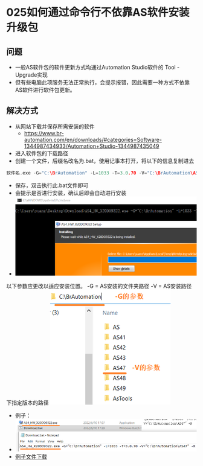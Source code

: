 # 025如何通过命令行不依靠AS软件安装升级包
## 问题
- 一般AS软件包的软件更新方式均通过Automation Studio软件的 Tool - Upgrade实现
- 但有些电脑此项服务无法正常执行，会提示报错，因此需要一种方式不依靠AS软件进行软件包更新。

## 解决方式
- 从网站下载并保存所需安装的软件
    - https://www.br-automation.com/en/downloads/#categories=Software-1344987434933/Automation+Studio-1344987435049
- 进入软件包的下载路径
- 创建一个文件，后缀名改名为.bat，使用记事本打开，将以下的信息复制进去
```C
软件名.exe -G="C:\BrAutomation" -L=1033 -T=3.0.70 -V="C:\BrAutomation\AS47" -R
```
- 保存，双击执行此.bat文件即可
- 会提示是否进行安装，确认后即会自动进行安装
- ![Img](./FILES/025如何通过命令行不依靠AS软件安装升级包.md/img-20220610173648.png)


以下参数应更改以适应安装位置。
-G = AS安装的文件夹路径
-V = AS安装路径下指定版本的路径
![Img](./FILES/025如何通过命令行不依靠AS软件安装升级包.md/img-20220610172557.png)

- 例子：
- ![Img](./FILES/025如何通过命令行不依靠AS软件安装升级包.md/img-20220610173420.png)
- [例子文件下载](./FILES/025如何通过命令行不依靠AS软件安装升级包.md/Update.zip)



